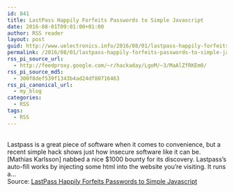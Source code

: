 ```yaml
---
id: 841
title: LastPass Happily Forfeits Passwords to Simple Javascript
date: 2016-08-01T09:01:00+01:00
author: RSS reader
layout: post
guid: http://www.uelectronics.info/2016/08/01/lastpass-happily-forfeits-passwords-to-simple-javascript/
permalink: /2016/08/01/lastpass-happily-forfeits-passwords-to-simple-javascript/
rss_pi_source_url:
  - http://feedproxy.google.com/~r/hackaday/LgoM/~3/MaAlZfRKEm0/
rss_pi_source_md5:
  - 300f8def539f1343b4ad24df80716463
rss_pi_canonical_url:
  - my_blog
categories:
  - RSS
tags:
  - RSS
---
```

&#013;  
Lastpass is a great piece of software when it comes to convenience, but a recent simple hack shows just how insecure software like it can be. [Mathias Karlsson] nabbed a nice $1000 bounty for its discovery. Lastpass’s auto-fill works by injecting some html into the website you’re visiting. It runs a…&#013;  
Source: <a href="http://feedproxy.google.com/~r/hackaday/LgoM/~3/MaAlZfRKEm0/" target="_blank">LastPass Happily Forfeits Passwords to Simple Javascript</a>